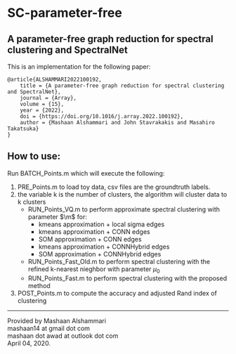 # SC-parameter-free

## 	A parameter-free graph reduction for spectral clustering and SpectralNet
This is an implementation for the following paper:
```
@article{ALSHAMMARI2022100192,
	title = {A parameter-free graph reduction for spectral clustering and SpectralNet},
	journal = {Array},
	volume = {15},
	year = {2022},
	doi = {https://doi.org/10.1016/j.array.2022.100192},
	author = {Mashaan Alshammari and John Stavrakakis and Masahiro Takatsuka}
}
```

## How to use:

Run BATCH_Points.m which will execute the following:
1.	PRE_Points.m to load toy data, csv files are the groundtruth labels.
2.	the variable k is the number of clusters, the algorithm will cluster data to k clusters
	- RUN_Points_VQ.m to perform approximate spectral clustering with parameter $\m$ for:
		- kmeans approximation	+ local sigma edges
		- kmeans approximation	+ CONN edges
		- SOM approximation		+ CONN edges
		- kmeans approximation	+ CONNHybrid edges
		- SOM approximation		+ CONNHybrid edges
	- RUN_Points_Fast_Old.m to perform spectral clustering with the refined k-nearest nieghbor with parameter $\mu_0$
	- RUN_Points_Fast.m to perform spectral clustering with the proposed method
3.	POST_Points.m to compute the accuracy and adjusted Rand index of clustering

---
Provided by Mashaan Alshammari<br/>
mashaan14 at gmail dot com<br/>
mashaan dot awad at outlook dot com<br/>
April 04, 2020.